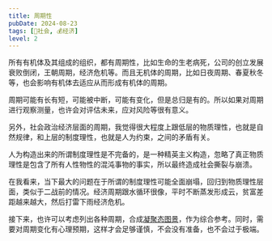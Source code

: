 ```yaml
---
title: 周期性
pubDate: 2024-08-23
tags: [👫社会, 💰经济]
level: 2
---
```


所有有机体及其组成的组织，都有周期性，比如生命的生老病死，公司的创立发展衰败倒闭，王朝周期，经济危机等。而且无机体的周期，比如日夜周期、春夏秋冬等，也会影响有机体去适应从而形成有机体的周期。

周期可能有长有短，可能被中断，可能有变化，但是总归是有的。所以如果对周期进行观察测量，也许会对评估未来，应对风险等很有意义。

另外，社会政治经济层面的周期，我觉得很大程度上跟低层的物质理性，也就是自然规律，和上层的制度理性，也就是人为约束，之间的矛盾有关。

人为构造出来的所谓制度理性是不完备的，是一种精英主义构造，忽略了真正物质理性是包含了所有人性物性的混沌事物的事实，所以最终造成社会撕裂与崩溃。

在我看来，当下最大的问题在于所谓的制度理性可能全面崩塌，回归到物质理性层面，类似于二战前的情况。经济周期跟水循环很像，平时不断蒸发形成云，贫富差距越来越大，然后打雷下雨经济危机。

接下来，也许可以考虑列出各种周期，合成[凝聚态图景](/lab/20240807a-condensed-state-picture)，作为综合参考。同时，需要对周期变化有心理预期，这样才会足够谨慎，不会没有准备，也不会过于极端。
